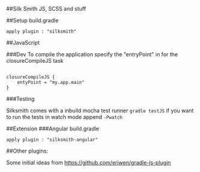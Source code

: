 ##Silk Smith
JS, SCSS and stuff

##Setup
build.gradle
```
apply plugin : "silksmith"

```
##JavaScript

###Dev
To compile the application specify the "entryPoint" in for the closureCompileJS task

```

closureCompileJS {
	entyPoint = "my.app.main"
}

```

###Testing

Silksmith comes with a inbuild mocha test runner
``` gradle testJS ```
if you want to run the tests in watch mode append ```-Pwatch```



##Extension
###Angular
build.gradle
```
apply plugin : "silksmith-angular"

```


##Other plugins:

Some initial ideas from https://github.com/eriwen/gradle-js-plugin
